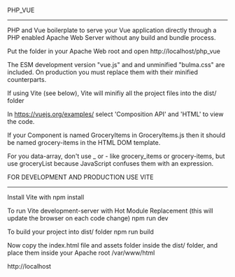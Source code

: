 PHP_VUE
****************************************
PHP and Vue boilerplate to serve your Vue application directly through a PHP enabled Apache Web Server without any build and bundle process.

Put the folder in your Apache Web root and open http://localhost/php_vue

The ESM development version "vue.js" and and unminified "bulma.css" are included. On production you must replace them with their minified counterparts. 

If using Vite (see below), Vite will minifiy all the project files into the dist/ folder

In https://vuejs.org/examples/ select 'Composition API' and 'HTML' to view the code.

If your Component is named GroceryItems in GroceryItems.js then it should be named grocery-items in the HTML DOM template.

For you data-array, don't use _ or - like grocery_items or grocery-items, but use groceryList because JavaScript confuses them with an expression.

FOR DEVELOPMENT AND PRODUCTION USE VITE
****************************************
Install Vite with npm install

To run Vite development-server with Hot Module Replacement (this will update the browser on each code change)
npm run dev

To build your project into dist/ folder
npm run build

Now copy the index.html file and assets folder inside the dist/ folder, and place them inside your Apache root /var/www/html 

http://localhost
